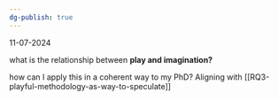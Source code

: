```yaml
---
dg-publish: true
---
```

11-07-2024

what is the relationship between **play and imagination?**

how can I apply this in a coherent way to my PhD? Aligning with  [[RQ3-playful-methodology-as-way-to-speculate]]